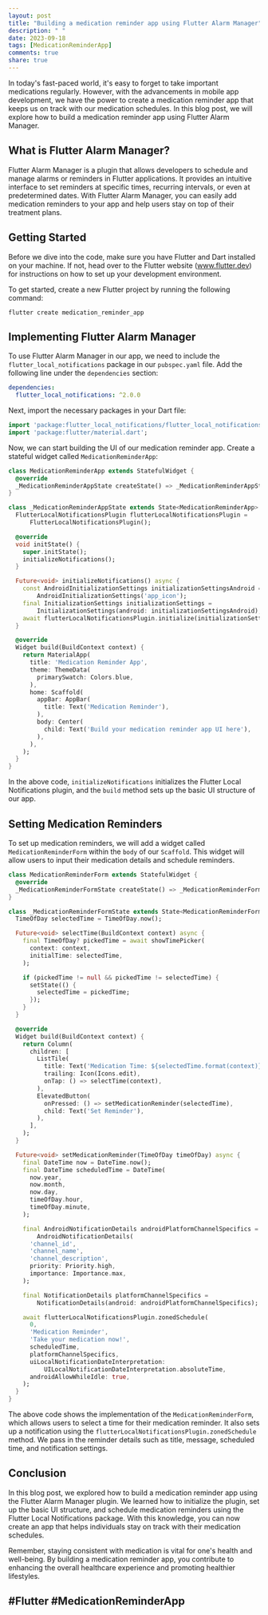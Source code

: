 ```yaml
---
layout: post
title: "Building a medication reminder app using Flutter Alarm Manager"
description: " "
date: 2023-09-18
tags: [MedicationReminderApp]
comments: true
share: true
---
```


In today's fast-paced world, it's easy to forget to take important medications regularly. However, with the advancements in mobile app development, we have the power to create a medication reminder app that keeps us on track with our medication schedules. In this blog post, we will explore how to build a medication reminder app using Flutter Alarm Manager.

## What is Flutter Alarm Manager?

Flutter Alarm Manager is a plugin that allows developers to schedule and manage alarms or reminders in Flutter applications. It provides an intuitive interface to set reminders at specific times, recurring intervals, or even at predetermined dates. With Flutter Alarm Manager, you can easily add medication reminders to your app and help users stay on top of their treatment plans.

## Getting Started

Before we dive into the code, make sure you have Flutter and Dart installed on your machine. If not, head over to the Flutter website (www.flutter.dev) for instructions on how to set up your development environment.

To get started, create a new Flutter project by running the following command:

```
flutter create medication_reminder_app
```

## Implementing Flutter Alarm Manager

To use Flutter Alarm Manager in our app, we need to include the `flutter_local_notifications` package in our `pubspec.yaml` file. Add the following line under the `dependencies` section:

```yaml
dependencies:
  flutter_local_notifications: ^2.0.0
```

Next, import the necessary packages in your Dart file:

```dart
import 'package:flutter_local_notifications/flutter_local_notifications.dart';
import 'package:flutter/material.dart';
```

Now, we can start building the UI of our medication reminder app. Create a stateful widget called `MedicationReminderApp`:

```dart
class MedicationReminderApp extends StatefulWidget {
  @override
  _MedicationReminderAppState createState() => _MedicationReminderAppState();
}

class _MedicationReminderAppState extends State<MedicationReminderApp> {
  FlutterLocalNotificationsPlugin flutterLocalNotificationsPlugin =
      FlutterLocalNotificationsPlugin();

  @override
  void initState() {
    super.initState();
    initializeNotifications();
  }

  Future<void> initializeNotifications() async {
    const AndroidInitializationSettings initializationSettingsAndroid =
        AndroidInitializationSettings('app_icon');
    final InitializationSettings initializationSettings =
        InitializationSettings(android: initializationSettingsAndroid);
    await flutterLocalNotificationsPlugin.initialize(initializationSettings);
  }

  @override
  Widget build(BuildContext context) {
    return MaterialApp(
      title: 'Medication Reminder App',
      theme: ThemeData(
        primarySwatch: Colors.blue,
      ),
      home: Scaffold(
        appBar: AppBar(
          title: Text('Medication Reminder'),
        ),
        body: Center(
          child: Text('Build your medication reminder app UI here'),
        ),
      ),
    );
  }
}
```

In the above code, `initializeNotifications` initializes the Flutter Local Notifications plugin, and the `build` method sets up the basic UI structure of our app.

## Setting Medication Reminders

To set up medication reminders, we will add a widget called `MedicationReminderForm` within the `body` of our `Scaffold`. This widget will allow users to input their medication details and schedule reminders. 

```dart
class MedicationReminderForm extends StatefulWidget {
  @override
  _MedicationReminderFormState createState() => _MedicationReminderFormState();
}

class _MedicationReminderFormState extends State<MedicationReminderForm> {
  TimeOfDay selectedTime = TimeOfDay.now();

  Future<void> selectTime(BuildContext context) async {
    final TimeOfDay? pickedTime = await showTimePicker(
      context: context,
      initialTime: selectedTime,
    );

    if (pickedTime != null && pickedTime != selectedTime) {
      setState(() {
        selectedTime = pickedTime;
      });
    }
  }

  @override
  Widget build(BuildContext context) {
    return Column(
      children: [
        ListTile(
          title: Text('Medication Time: ${selectedTime.format(context)}'),
          trailing: Icon(Icons.edit),
          onTap: () => selectTime(context),
        ),
        ElevatedButton(
          onPressed: () => setMedicationReminder(selectedTime),
          child: Text('Set Reminder'),
        ),
      ],
    );
  }

  Future<void> setMedicationReminder(TimeOfDay timeOfDay) async {
    final DateTime now = DateTime.now();
    final DateTime scheduledTime = DateTime(
      now.year,
      now.month,
      now.day,
      timeOfDay.hour,
      timeOfDay.minute,
    );

    final AndroidNotificationDetails androidPlatformChannelSpecifics =
        AndroidNotificationDetails(
      'channel_id',
      'channel_name',
      'channel_description',
      priority: Priority.high,
      importance: Importance.max,
    );

    final NotificationDetails platformChannelSpecifics =
        NotificationDetails(android: androidPlatformChannelSpecifics);

    await flutterLocalNotificationsPlugin.zonedSchedule(
      0,
      'Medication Reminder',
      'Take your medication now!',
      scheduledTime,
      platformChannelSpecifics,
      uiLocalNotificationDateInterpretation:
          UILocalNotificationDateInterpretation.absoluteTime,
      androidAllowWhileIdle: true,
    );
  }
}
```

The above code shows the implementation of the `MedicationReminderForm`, which allows users to select a time for their medication reminder. It also sets up a notification using the `flutterLocalNotificationsPlugin.zonedSchedule` method. We pass in the reminder details such as title, message, scheduled time, and notification settings.

## Conclusion

In this blog post, we explored how to build a medication reminder app using the Flutter Alarm Manager plugin. We learned how to initialize the plugin, set up the basic UI structure, and schedule medication reminders using the Flutter Local Notifications package. With this knowledge, you can now create an app that helps individuals stay on track with their medication schedules.

Remember, staying consistent with medication is vital for one's health and well-being. By building a medication reminder app, you contribute to enhancing the overall healthcare experience and promoting healthier lifestyles.

## #Flutter #MedicationReminderApp